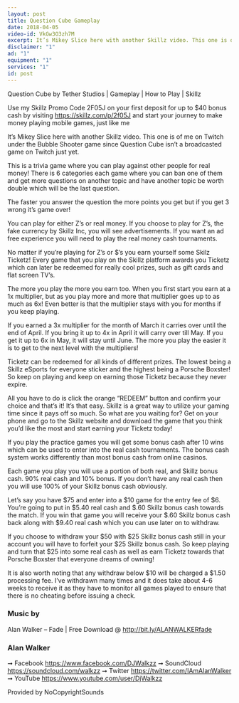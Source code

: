 ```yaml
---
layout: post
title: Question Cube Gameplay
date: 2018-04-05
video-id: VkGw3O3zh7M
excerpt: It’s Mikey Slice here with another Skillz video. This one is of me on Twitch under the Bubble Shooter game since Question Cube isn’t a broadcasted game on Twitch just yet.
disclaimer: "1"
ad: "1"
equipment: "1"
services: "1"
id: post
---
```


Question Cube by Tether Studios | Gameplay | How to Play | Skillz

Use my Skillz Promo Code 2F05J on your first deposit for up to $40 bonus cash by visiting https://skillz.com/p/2f05J and start your journey to make money playing mobile games, just like me

It’s Mikey Slice here with another Skillz video. This one is of me on Twitch under the Bubble Shooter game since Question Cube isn’t a broadcasted game on Twitch just yet.

This is a trivia game where you can play against other people for real money! There is 6 categories each game where you can ban one of them and get more questions on another topic and have another topic be worth double which will be the last question.

The faster you answer the question the more points you get but if you get 3 wrong it’s game over!

You can play for either Z’s or real money. If you choose to play for Z’s, the fake currency by Skillz Inc, you will see advertisements. If you want an ad free experience you will need to play the real money cash tournaments.

No matter if you’re playing for Z’s or $’s you earn yourself some Skilz Ticketz! Every game that you play on the Skillz platform awards you Ticketz which can later be redeemed for really cool prizes, such as gift cards and flat screen TV’s.

The more you play the more you earn too. When you first start you earn at a 1x multiplier, but as you play more and more that multiplier goes up to as much as 6x! Even better is that the multiplier stays with you for months if you keep playing.

If you earned a 3x multiplier for the month of March it carries over until the end of April. If you bring it up to 4x in April it will carry over till May. If you get it up to 6x in May, it will stay until June. The more you play the easier it is to get to the next level with the multipliers!

Ticketz can be redeemed for all kinds of different prizes. The lowest being a Skillz eSports for everyone sticker and the highest being a Porsche Boxster! So keep on playing and keep on earning those Ticketz because they never expire.

All you have to do is click the orange “REDEEM” button and confirm your choice and that’s it! It’s that easy. Skillz is a great way to utilize your gaming time since it pays off so much. So what are you waiting for? Get on your phone and go to the Skillz website and download the game that you think you’d like the most and start earning your Ticketz today!

If you play the practice games you will get some bonus cash after 10 wins which can be used to enter into the real cash tournaments. The bonus cash system works differently than most bonus cash from online casinos.

Each game you play you will use a portion of both real, and Skillz bonus cash. 90% real cash and 10% bonus. If you don’t have any real cash then you will use 100% of your Skillz bonus cash obviously.

Let’s say you have $75 and enter into a $10 game for the entry fee of $6. You’re going to put in $5.40 real cash and $.60 Skillz bonus cash towards the match. If you win that game you will receive your $.60 Skillz bonus cash back along with $9.40 real cash which you can use later on to withdraw.

If you choose to withdraw your $50 with $25 Skillz bonus cash still in your account you will have to forfeit your $25 Skillz bonus cash. So keep playing and turn that $25 into some real cash as well as earn Ticketz towards that Porsche Boxster that everyone dreams of owning!

It is also worth noting that any withdraw below $10 will be charged a $1.50 processing fee. I’ve withdrawn many times and it does take about 4-6 weeks to receive it as they have to monitor all games played to ensure that there is no cheating before issuing a check.

### Music by

Alan Walker – Fade | Free Download @ http://bit.ly/ALANWALKERfade

### Alan Walker

➞ Facebook https://www.facebook.com/DJWalkzz
➞ SoundCloud https://soundcloud.com/walkzz
➞ Twitter https://twitter.com/IAmAlanWalker
➞ YouTube https://www.youtube.com/user/DjWalkzz

Provided by NoCopyrightSounds